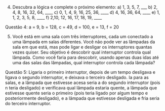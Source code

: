 4) Descubra a lógica e complete o próximo elemento:
a) 1, 3, 5, 7, ___
b) 2, 4, 8, 16, 32, 64, ____
c) 0, 1, 4, 9, 16, 25, 36, ____
d) 4, 16, 36, 64, ____
e) 1, 1, 2, 3, 5, 8, ____
f) 2,10, 12, 16, 17, 18, 19, ____

Questão 4: a = 9, b = 128, c = 49, d = 100, e = 13, f = 20

5) Você está em uma sala com três interruptores, cada um conectado a uma lâmpada em salas diferentes. Você não pode ver as lâmpadas da sala em que está, mas pode ligar e desligar os interruptores quantas vezes quiser. Seu objetivo é descobrir qual interruptor controla qual lâmpada. Como você faria para descobrir, usando apenas duas idas até uma das salas das lâmpadas, qual interruptor controla cada lâmpada?  

Questão 5: Ligaria o primeiro interruptor, depois de um tempo desligava e ligava o segundo interruptor, e deixava o terceiro desligado. Ia para as salas, e a lâmpada que estivesse acesa seria a do segundo interruptor (pois n teria desligado) e verificava qual lâmpada estaria quente, a lâmpada que estivesse quente seria o primeiro (pois teria ligado por algum tempo e posteriormente desligado), e a lâmpada que estivesse desligada e fria seria do terceiro interruptor.
